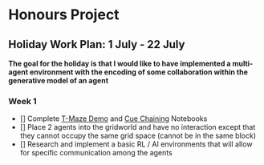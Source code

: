 # Honours Project

## Holiday Work Plan: 1 July - 22 July

**The goal for the holiday is that I would like to have implemented a multi-agent environment with the encoding of some collaboration within the generative model of an agent**

### Week 1

- [] Complete [T-Maze Demo](https://github.com/infer-actively/pymdp/blob/master/docs/notebooks/tmaze_demo.ipynb) and [Cue Chaining](https://github.com/infer-actively/pymdp/blob/master/docs/notebooks/cue_chaining_demo.ipynb) Notebooks
- [] Place 2 agents into the gridworld and have no interaction except that they cannot occupy the same grid space (cannot be in the same block)
- [] Research and implement a basic RL / AI environments that will allow for specific communication among the agents
